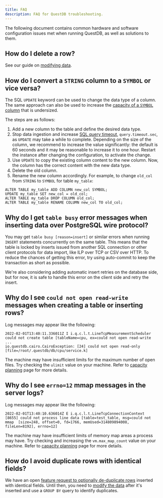 ```yaml
---
title: FAQ
description: FAQ for QuestDB troubleshooting.
---
```


The following document contains common hardware and software configuration
issues met when running QuestDB, as well as solutions to them.

## How do I delete a row?

See our guide on [modifying data](/docs/guides/modifying-data).

## How do I convert a `STRING` column to a `SYMBOL` or vice versa?

The SQL `UPDATE` keyword can be used to change the data type of a column. The
same approach can also be used to increase the
[capacity of a `SYMBOL` column](/docs/concept/symbol#symbol-columns) that is
undersized.

The steps are as follows:

1. Add a new column to the table and define the desired data type.
1. Stop data ingestion and increase
   [SQL query timeout](/docs/reference/configuration/#cairo-engine/),
   `query.timeout.sec`, as `UPDATE` may take a while to complete. Depending on
   the size of the column, we recommend to increase the value significantly: the
   default is 60 seconds and it may be reasonable to increase it to one hour.
   Restart the instance after changing the configuration, to activate the
   change.
1. Use `UPDATE` to copy the existing column content to the new column. Now, the
   column has the correct content with the new data type.
1. Delete the old column.
1. Rename the new column accordingly. For example, to change `old_col` from
   `STRING` to `SYMBOL` for table `my_table`:

```questdb-sql
ALTER TABLE my_table ADD COLUMN new_col SYMBOL;
UPDATE my_table SET new_col = old_col;
ALTER TABLE my_table DROP COLUMN old_col;
ALTER TABLE my_table RENAME COLUMN new_col TO old_col;
```

## Why do I get `table busy` error messages when inserting data over PostgreSQL wire protocol?

You may get `table busy [reason=insert]` or similar errors when running `INSERT`
statements concurrently on the same table. This means that the table is locked
by inserts issued from another SQL connection or other client protocols for data
import, like ILP over TCP or CSV over HTTP. To reduce the chances of getting
this error, try using auto-commit to keep the transaction as short as possible.

We're also considering adding automatic insert retries on the database side, but
for now, it is safe to handle this error on the client side and retry the
insert.

## Why do I see `could not open read-write` messages when creating a table or inserting rows?

Log messages may appear like the following:

```
2022-02-01T13:40:11.336011Z I i.q.c.l.t.LineTcpMeasurementScheduler could not create table [tableName=cpu, ex=could not open read-write
...
io.questdb.cairo.CairoException: [24] could not open read-only [file=/root/.questdb/db/cpu/service.k]
```

The machine may have insufficient limits for the maximum number of open files.
Try checking the `ulimit` value on your machine. Refer to
[capacity planning](/docs/operations/capacity-planning#maximum-open-files) page
for more details.

## Why do I see `errno=12` mmap messages in the server logs?

Log messages may appear like the following:

```
2022-02-01T13:40:10.636014Z E i.q.c.l.t.LineTcpConnectionContext [8655] could not process line data [table=test_table, msg=could not mmap  [size=248, offset=0, fd=1766, memUsed=314809894008, fileLen=8192], errno=12]
```

The machine may have insufficient limits of memory map areas a process may have.
Try checking and increasing the `vm.max_map_count` value on your machine. Refer
to
[capacity planning](/docs/operations/capacity-planning#max-virtual-memory-areas-limit)
page for more details.

## How do I avoid duplicate rows with identical fields?

We have an open
[feature request to optionally de-duplicate rows](https://github.com/questdb/roadmap/issues/3)
inserted with identical fields. Until then, you need to
[modify the data](/docs/guides/modifying-data) after it's inserted and use a
`GROUP BY` query to identify duplicates.
